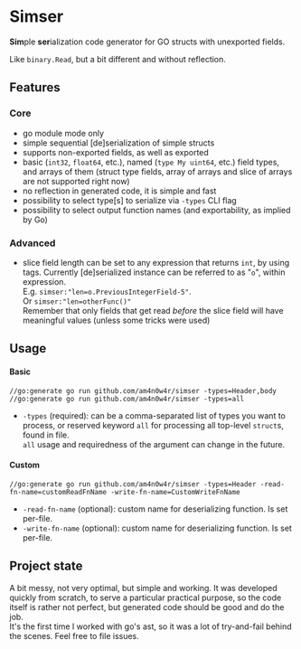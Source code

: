 # Simser
**Sim**ple **ser**ialization code generator for GO structs with unexported fields.  

Like `binary.Read`, but a bit different and without reflection.

## Features

### Core
- go module mode only
- simple sequential [de]serialization of simple structs
- supports non-exported fields, as well as exported
- basic (`int32`, `float64`, etc.), named (`type My uint64`, etc.) field types, and arrays of them (struct type fields,
array of arrays and slice of arrays are not supported right now)
- no reflection in generated code, it is simple and fast
- possibility to select type[s] to serialize via `-types` CLI flag
- possibility to select output function names (and exportability, as implied by Go)

### Advanced
- slice field length can be set to any expression that returns `int`, by using tags. Currently [de]serialized instance can be referred to as "`o`", within expression.  
E.g. `simser:"len=o.PreviousIntegerField-5"`.  
Or `simser:"len=otherFunc()"`  
Remember that only fields that get read _before_ the slice field will have meaningful values (unless some tricks were used)

## Usage

#### Basic

`//go:generate go run github.com/am4n0w4r/simser -types=Header,body`
`//go:generate go run github.com/am4n0w4r/simser -types=all`

- `-types` (required): can be a comma-separated list of types you want to process, or reserved keyword `all` for processing all top-level `struct`s, found in file.  
`all` usage and requiredness of the argument can change in the future.

#### Custom

`//go:generate go run github.com/am4n0w4r/simser -types=Header -read-fn-name=customReadFnName -write-fn-name=CustomWriteFnName`

- `-read-fn-name` (optional): custom name for deserializing function. Is set per-file.
- `-write-fn-name` (optional): custom name for deserializing function. Is set per-file.


## Project state

A bit messy, not very optimal, but simple and working. It was developed quickly from scratch, to serve a particular practical purpose, so the code itself is rather not perfect, but generated code should be good and do the job.  
It's the first time I worked with go's ast, so it was a lot of try-and-fail behind the scenes. Feel free to file issues.